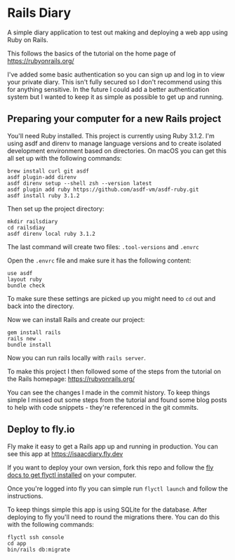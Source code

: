 # Rails Diary

A simple diary application to test out making and deploying a web app using Ruby on Rails.

This follows the basics of the tutorial on the home page of https://rubyonrails.org/

I've added some basic authentication so you can sign up and log in to view your private diary. This isn't fully secured so I don't recommend using this for anything sensitive. In the future I could add a better authentication system but I wanted to keep it as simple as possible to get up and running.

## Preparing your computer for a new Rails project

You'll need Ruby installed. This project is currently using Ruby 3.1.2. I'm using asdf and direnv to manage language versions and to create isolated development environment based on directories. On macOS you can get this all set up with the following commands:

```
brew install curl git asdf
asdf plugin-add direnv
asdf direnv setup --shell zsh --version latest
asdf plugin add ruby https://github.com/asdf-vm/asdf-ruby.git
asdf install ruby 3.1.2
```

Then set up the project directory:

```
mkdir railsdiary
cd railsdiay
asdf direnv local ruby 3.1.2
```

The last command will create two files: `.tool-versions` and `.envrc`

Open the `.envrc` file and make sure it has the following content:

```
use asdf
layout ruby
bundle check
```

To make sure these settings are picked up you might need to `cd` out and back into the directory.

Now we can install Rails and create our project:

```
gem install rails
rails new .
bundle install
```

Now you can run rails locally with `rails server`.

To make this project I then followed some of the steps from the tutorial on the Rails homepage: https://rubyonrails.org/

You can see the changes I made in the commit history. To keep things simple I missed out some steps from the tutorial and found some blog posts to help with code snippets - they're referenced in the git commits.

## Deploy to fly.io

Fly make it easy to get a Rails app up and running in production. You can see this app at https://isaacdiary.fly.dev

If you want to deploy your own version, fork this repo and follow the [fly docs to get flyctl installed](https://fly.io/docs/getting-started/installing-flyctl/) on your computer.

Once you're logged into fly you can simple run `flyctl launch` and follow the instructions.

To keep things simple this app is using SQLite for the database. After deploying to fly you'll need to round the migrations there. You can do this with the following commands:

```
flyctl ssh console
cd app
bin/rails db:migrate
```